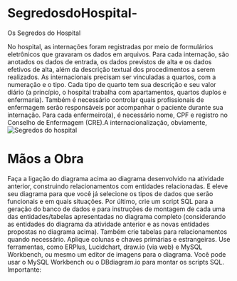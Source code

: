 # SegredosdoHospital-
Os Segredos do Hospital

No hospital, as internações foram registradas por meio de formulários eletrônicos que gravaram os dados em arquivos. Para cada internação, são anotados os dados de entrada, os dados previstos de alta e os dados efetivos de alta, além da descrição textual dos procedimentos a serem realizados. As internacionais precisam ser vinculadas a quartos, com a numeração e o tipo. Cada tipo de quarto tem sua descrição e seu valor diário (a princípio, o hospital trabalha com apartamentos, quartos duplos e enfermaria). Também é necessário controlar quais profissionais de enfermagem serão responsáveis ​​por acompanhar o paciente durante sua internação. Para cada enfermeiro(a), é necessário nome, CPF e registro no Conselho de Enfermagem (CRE).A internacionalização, obviamente,
![Segredos do hospital](https://github.com/Guisgomes/SegredosdoHospital-/assets/104038143/642515e6-ae98-41d7-9bca-0d0a746d0d51)

# Mãos a Obra
Faça a ligação do diagrama acima ao diagrama desenvolvido na atividade anterior, construindo relacionamentos com entidades relacionadas. E eleve seu diagrama para que você já selecione os tipos de dados que serão funcionais e em quais situações. Por último, crie um script SQL para a geração do banco de dados e para instruções de montagem de cada uma das entidades/tabelas apresentadas no diagrama completo (considerando as entidades do diagrama da atividade anterior e as novas entidades propostas no diagrama acima). Também crie tabelas para relacionamentos quando necessário. Aplique colunas e chaves primárias e estrangeiras. Use ferramentas, como ERPlus, Lucidchart, draw.io (via web) e MySQL Workbench, ou mesmo um editor de imagens para o diagrama. Você pode usar o MySQL Workbench ou o DBdiagram.io para montar os scripts SQL. Importante:
